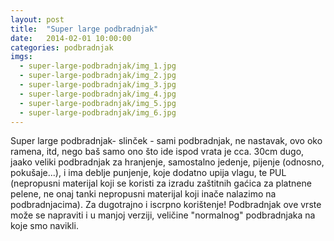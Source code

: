 ```yaml
---
layout: post
title:  "Super large podbradnjak"
date:   2014-02-01 10:00:00
categories: podbradnjak
imgs:
  - super-large-podbradnjak/img_1.jpg
  - super-large-podbradnjak/img_2.jpg
  - super-large-podbradnjak/img_3.jpg
  - super-large-podbradnjak/img_4.jpg
  - super-large-podbradnjak/img_5.jpg
  - super-large-podbradnjak/img_6.jpg
---
```


Super large podbradnjak- slinček - sami podbradnjak, ne nastavak, ovo oko ramena, itd, nego baš samo ono što ide ispod vrata je cca. 30cm dugo, jaako veliki podbradnjak za hranjenje, samostalno jedenje, pijenje (odnosno, pokušaje...), i ima deblje punjenje, koje dodatno upija vlagu, te PUL (nepropusni materijal koji se koristi za izradu zaštitnih gaćica za platnene pelene, ne onaj tanki nepropusni materijal koji inače nalazimo na podbradnjacima). Za dugotrajno i iscrpno korištenje! Podbradnjak ove vrste može se napraviti i u manjoj verziji, veličine "normalnog" podbradnjaka na koje smo navikli.
